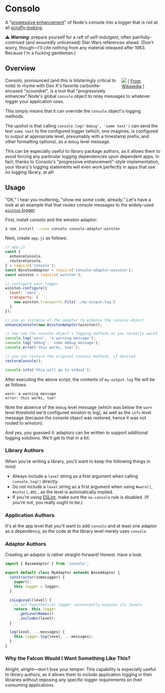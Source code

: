 # Consolo

A "[progressive enhancement](https://en.wikipedia.org/wiki/Progressive_enhancement)" of Node's console into a logger that is not at all [scruffy-looking](https://www.youtube.com/watch?v=gYoDBX1gobM).

⚠️ ***Warning***: prepare yourself for a raft of self-indulgent, often painfully-contrived (and assuredly unlicensed) Star Wars references ahead.  (Don't worry, though—I'll cite nothing from any material released after 1983.  Because I'm a fucking gentleman.)

## Overview

<figure style="float: right; margin: 0; margin-left: 1em; margin-bottom: .25em; width: 25%">
  <img src="https://upload.wikimedia.org/wikipedia/en/b/be/Han_Solo_depicted_in_promotional_image_for_Star_Wars_%281977%29.jpg" />
  <caption>[ <a href="https://en.wikipedia.org/wiki/File:Han_Solo_depicted_in_promotional_image_for_Star_Wars_(1977).jpg">From Wikipedia</a> ]</caption>
</figure>

Consolo, pronounced (and this is blisteringly critical to note) to rhyme with Gen X's favorite carbonite-encased "scoundrel", is a tool that "progressively enhances" Node's global `console` object to relay messages to whatever logger your application uses.

This simply means that it can override the `console` object's logging methods.

The upshot is that calling `console.log('debug', 'some text')` can send the text `some text` to the configured logger (which, one imagines, is configured to output at appropriate level, presumably with a timestamp prefix, and other formatting options), as a `debug` level message.

This can be especially useful to library package authors, as it allows them to avoid forcing any particular logging dependencies upon dependent apps.  In fact, thanks to Consolo's "progressive enhancement"-style implementation, your library's logging statements will even work perfectly in apps that use _no_ logging library, at all!

## Usage

"OK," I hear you muttering, "show me some code, already."  Let's have a look at an example that that routes console messages to the widely-used [`winston` logger](https://www.github.com/winstonjs/winston).

First, install consolo and the winston adaptor:

```sh
$ npm install --save consolo consolo-adaptor-winston
```

Next, create `app.js` as follows:

```js
// app.js
const {
  enhanceConsole,
  restoreConsole,
} = require('consolo');
const WinstonAdaptor = require('consolo-adaptor-winston');
const winston = require('winston');

// configure your logger
winston.configure({
  level: 'warn',
  transports: [
    new winston.transports.File('./my-output.log')
  ]
});

// use an instance of the adaptor to enhance the console object
enhanceConsole(new WinstonAdaptor(winston));

// now use the console object's logging methods as you normally would
console.log('warn', 'a warning message');
console.log('debug', 'some debug message');
console.error('this works, too!');

// you can restore the original console methods, if desired
restoreConsole();

console.info('this will go to stdout');
```

After executing the above script, the contents of `my-output.log` file will be as follows:

```text
warn: a warning message
error: this works, too!
```

Note the absence of the `debug` level message (which was below the `warn` level threshold we'd configured winston to log), as well as the `info` level message (because the console object was restored, hence it was not routed to winston).

And yes, you guessed it: adaptors can be written to support additional logging solutions.  We'll get to that in a bit.

### Library Authors

When you're writing a library, you'll want to keep the following things in mind:

- Always include a `level` string as a first argument when calling `console.log()` directly.
- Do _not_ include a `level` string as a first argument when using `#warn()`, `#info()`, etc., as the level is automatically implied.
- If you're using [ESLint](https://eslint.org), make sure the `no-console` rule is disabled.  (If you're not, you really ought to be.)

### Application Authors

It's at the app level that you'll want to add `consolo` and at least one adaptor as a dependency, as the code at the library level merely uses `console`.

### Adaptor Authors

Creating an adaptor is rather straight-forward!  Honest.  Have a look:

```js
import { BaseAdaptor } from 'consolo';

export default class MyAdaptor extends BaseAdaptor {
  constructor(someLogger) {
    super();
    this.logger = logger;
  }

  isLogLevel(level) {
    // our hypothetical logger conveniently exposes its levels
    return  this.logger
      .getLevelNames()
      .includes(level);
  }

  log(level, ...messages) {
    this.logger.log(level, ...messages);
  }
}
```

### Why the Falcon Would I Want Something Like This?

Alright, alright—don't lose your temper.  This capability is especially useful to library authors, as it allows them to include application logging in their libraries without imposing any specific logger requirements on their consuming applications.
